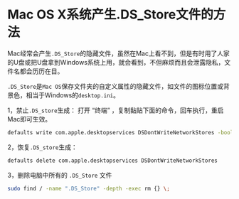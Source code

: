 # Mac OS X系统产生.DS_Store文件的方法

Mac经常会产生`.DS_Store`的隐藏文件，虽然在Mac上看不到，但是有时用了人家的U盘或把U盘拿到Windows系统上用，就会看到，不但麻烦而且会泄露隐私，文件名都会历历在目。

`.DS_Store`是`Mac OS`保存文件夹的自定义属性的隐藏文件，如文件的图标位置或背景色，相当于Windows的`desktop.ini`。

1，禁止`.DS_store`生成：
 打开   “终端” ，复制黏贴下面的命令，回车执行，重启Mac即可生效。

```bash
defaults write com.apple.desktopservices DSDontWriteNetworkStores -bool TRUE
```

2，恢复`.DS_store`生成：

```bash
defaults delete com.apple.desktopservices DSDontWriteNetworkStores
```

3，删除电脑中所有的 `.DS_Store` 文件

```bash
sudo find / -name ".DS_Store" -depth -exec rm {} \;
```

